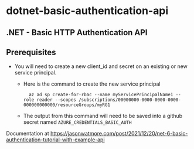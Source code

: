 # dotnet-basic-authentication-api

## .NET - Basic HTTP Authentication API

## Prerequisites

- You will need to create a new client_id and secret on an existing or new service principal.
  - Here is the command to create the new service principal

    ```# Bash script
      az ad sp create-for-rbac --name myServicePrincipalName1 --role reader --scopes /subscriptions/00000000-0000-0000-0000-000000000000/resourceGroups/myRG1
    ```

  - The output from this command will need to be saved into a github secret named `AZURE_CREDENTIALS_BASIC_AUTH`


Documentation at https://jasonwatmore.com/post/2021/12/20/net-6-basic-authentication-tutorial-with-example-api
